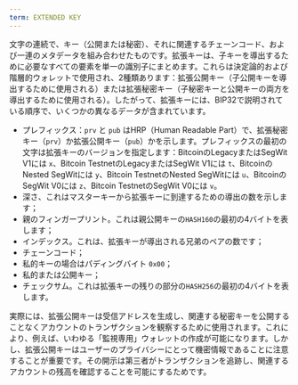 ```yaml
---
term: EXTENDED KEY
---
```


文字の連続で、キー（公開または秘密）、それに関連するチェーンコード、および一連のメタデータを組み合わせたものです。拡張キーは、子キーを導出するために必要なすべての要素を単一の識別子にまとめます。これらは決定論的および階層的ウォレットで使用され、2種類あります：拡張公開キー（子公開キーを導出するために使用される）または拡張秘密キー（子秘密キーと公開キーの両方を導出するために使用される）。したがって、拡張キーには、BIP32で説明されている順序で、いくつかの異なるデータが含まれています。
* プレフィックス：`prv` と `pub` はHRP（Human Readable Part）で、拡張秘密キー（`prv`）か拡張公開キー（`pub`）かを示します。プレフィックスの最初の文字は拡張キーのバージョンを指定します：BitcoinのLegacyまたはSegWit V1には `x`、Bitcoin TestnetのLegacyまたはSegWit V1には `t`、BitcoinのNested SegWitには `y`、Bitcoin TestnetのNested SegWitには `u`、BitcoinのSegWit V0には `z`、Bitcoin TestnetのSegWit V0には `v`。
* 深さ、これはマスターキーから拡張キーに到達するための導出の数を示します；
* 親のフィンガープリント。これは親公開キーの`HASH160`の最初の4バイトを表します；
* インデックス。これは、拡張キーが導出される兄弟のペアの数です；
* チェーンコード；
* 私的キーの場合はパディングバイト `0x00`；
* 私的または公開キー；
* チェックサム。これは拡張キーの残りの部分の`HASH256`の最初の4バイトを表します。

実際には、拡張公開キーは受信アドレスを生成し、関連する秘密キーを公開することなくアカウントのトランザクションを観察するために使用されます。これにより、例えば、いわゆる「監視専用」ウォレットの作成が可能になります。しかし、拡張公開キーはユーザーのプライバシーにとって機密情報であることに注意することが重要です。その開示は第三者がトランザクションを追跡し、関連するアカウントの残高を確認することを可能にするためです。